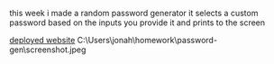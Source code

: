 this week i made a random password generator
it selects a custom password based on the inputs you provide it and prints to the screen

[deployed website](https://jonahlindsley.github.io/randomPassword/)
C:\Users\jonah\homework\password-gen\screenshot.jpeg